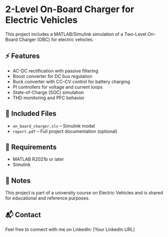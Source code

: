 # 2-Level On-Board Charger for Electric Vehicles

This project includes a MATLAB/Simulink simulation of a Two-Level On-Board Charger (OBC) for electric vehicles.

## ⚡ Features
- AC-DC rectification with passive filtering
- Boost converter for DC bus regulation
- Buck converter with CC–CV control for battery charging
- PI controllers for voltage and current loops
- State-of-Charge (SOC) simulation
- THD monitoring and PFC behavior

## 📁 Included Files
- `on_board_charger.slx` – Simulink model
- `report.pdf` – Full project documentation (optional)

## 🔧 Requirements
- MATLAB R2021b or later
- Simulink

## 📝 Notes
This project is part of a university course on Electric Vehicles and is shared for educational and reference purposes.

## 📬 Contact
Feel free to connect with me on LinkedIn: [Your LinkedIn URL]
